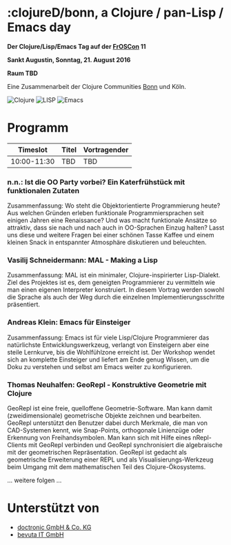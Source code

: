 # :clojureD/bonn, a Clojure / pan-Lisp / Emacs day

**Der Clojure/Lisp/Emacs Tag auf der [FrOSCon](https://www.froscon.de/) 11**

**Sankt Augustin, Sonntag, 21. August 2016**

__Raum TBD__

Eine Zusammenarbeit der Clojure Communities
[Bonn](https://groups.google.com/forum/#!forum/clojure-user-group-bonn)
und Köln.


![Clojure](https://github.com/friemen/cugb/blob/master/clojure.png)
![LISP](http://www.lisperati.com/lisplogo_flag2_256.png)
![Emacs](https://github.com/friemen/cugb/blob/master/emacs.png)


# Programm

Timeslot | Titel | Vortragender
--- | --- | ---
10:00-11:30 | TBD | TBD


### n.n.: Ist die OO Party vorbei? Ein Katerfrühstück mit funktionalen Zutaten

Zusammenfassung: Wo steht die Objektorientierte Programmierung heute?
Aus welchen Gründen erleben funktionale Programmiersprachen seit
einigen Jahren eine Renaissance?  Und was macht funktionale Ansätze so
attraktiv, dass sie nach und nach auch in OO-Sprachen Einzug halten?
Lasst uns diese und weitere Fragen bei einer schönen Tasse Kaffee und
einem kleinen Snack in entspannter Atmosphäre diskutieren und
beleuchten.



### Vasilij Schneidermann: MAL - Making a Lisp

Zusammenfassung: MAL ist ein minimaler, Clojure-inspirierter Lisp-Dialekt.
Ziel des Projektes ist es, dem geneigten Programmierer zu vermitteln
wie man einen eigenen Interpreter konstruiert.  In diesem Vortrag
werden sowohl die Sprache als auch der Weg durch die einzelnen
Implementierungsschritte präsentiert.



### Andreas Klein: Emacs für Einsteiger

Zusammenfassung: Emacs ist für viele Lisp/Clojure Programmierer das
natürlichste Entwicklungswerkzeug, verlangt von Einsteigern aber eine
steile Lernkurve, bis die Wohlfühlzone erreicht ist.
Der Workshop wendet sich an komplette Einsteiger und liefert am Ende
genug Wissen, um die Doku zu verstehen und selbst am Emacs
weiter zu konfigurieren.


### Thomas Neuhalfen: GeoRepl - Konstruktive Geometrie mit Clojure ###

GeoRepl ist eine freie, quelloffene Geometrie-Software. Man kann damit
(zweidimensionale) geometrische Objekte zeichnen und
bearbeiten. GeoRepl unterstützt den Benutzer dabei durch Merkmale, die
man von CAD-Systemen kennt, wie Snap-Points, orthogonale Linienzüge
oder Erkennung von Freihandsymbolen. Man kann sich mit Hilfe eines
nRepl-Clients mit GeoRepl verbinden und GeoRepl synchronisiert die
algebraische mit der geometrischen Repräsentation.  GeoRepl ist
gedacht als geometrische Erweiterung einer REPL und als
Visualisierungs-Werkzeug beim Umgang mit dem mathematischen Teil des
Clojure-Ökosystems.



... weitere folgen ...


# Unterstützt von

* [doctronic GmbH & Co. KG](http://www.doctronic.de/)
* [bevuta IT GmbH](http://www.bevuta.com)

